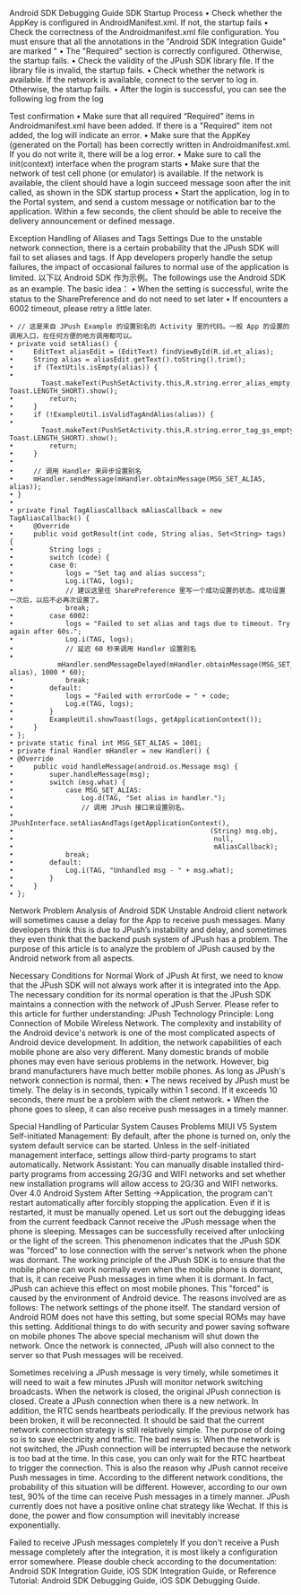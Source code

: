 Android SDK Debugging Guide
SDK Startup Process
    • Check whether the AppKey is configured in AndroidManifest.xml. If not, the startup fails
    • Check the correctness of the Androidmanifest.xml file configuration. You must ensure that all the annotations in the "Android SDK Integration Guide" are marked "
    • The "Required" section is correctly configured. Otherwise, the startup fails.
    • Check the validity of the JPush SDK library file. If the library file is invalid, the startup fails.
    • Check whether the network is available. If the network is available, connect to the server to log in. Otherwise, the startup fails.
    • After the login is successful, you can see the following log from the log


Test confirmation
    • Make sure that all required “Required” items in Androidmanifest.xml have been added. If there is a "Required" item not added, the log will indicate an error.
    • Make sure that the AppKey (generated on the Portal) has been correctly written in Androidmanifest.xml. If you do not write it, there will be a log error.
    • Make sure to call the init(context) interface when the program starts
    • Make sure that the network of test cell phone (or emulator) is available. If the network is available, the client should have a login succeed message soon after the init called, as shown in the SDK startup process
    • Start the application, log in to the Portal system, and send a custom message or notification bar to the application. Within a few seconds, the client should be able to receive the delivery announcement or defined message.

Exception Handling of Aliases and Tags Settings
Due to the unstable network connection, there is a certain probability that the JPush SDK will fail to set aliases and tags. If App developers properly handle the setup failures, the impact of occasional failures to normal use of the application is limited.
以下以 Android SDK 作为示例。The followings use the Android SDK as an example.
The basic idea：
    • When the setting is successful, write the status to the SharePreference and do not need to set later
    • If encounters a 6002 timeout, please retry a little later.

    • // 这是来自 JPush Example 的设置别名的 Activity 里的代码。一般 App 的设置的调用入口，在任何方便的地方调用都可以。
    • private void setAlias() {
    •     EditText aliasEdit = (EditText) findViewById(R.id.et_alias);
    •     String alias = aliasEdit.getText().toString().trim();
    •     if (TextUtils.isEmpty(alias)) {
    •         Toast.makeText(PushSetActivity.this,R.string.error_alias_empty, Toast.LENGTH_SHORT).show();
    •         return;
    •     }
    •     if (!ExampleUtil.isValidTagAndAlias(alias)) {
    •         Toast.makeText(PushSetActivity.this,R.string.error_tag_gs_empty, Toast.LENGTH_SHORT).show();
    •         return;
    •     }
    • 
    •     // 调用 Handler 来异步设置别名
    •     mHandler.sendMessage(mHandler.obtainMessage(MSG_SET_ALIAS, alias));
    • }
    • 
    • private final TagAliasCallback mAliasCallback = new TagAliasCallback() {
    •     @Override
    •     public void gotResult(int code, String alias, Set<String> tags) {
    •         String logs ;
    •         switch (code) {
    •         case 0:
    •             logs = "Set tag and alias success";
    •             Log.i(TAG, logs);
    •             // 建议这里往 SharePreference 里写一个成功设置的状态。成功设置一次后，以后不必再次设置了。
    •             break;
    •         case 6002:
    •             logs = "Failed to set alias and tags due to timeout. Try again after 60s.";
    •             Log.i(TAG, logs);
    •             // 延迟 60 秒来调用 Handler 设置别名
    •             mHandler.sendMessageDelayed(mHandler.obtainMessage(MSG_SET_ALIAS, alias), 1000 * 60);
    •             break;
    •         default:
    •             logs = "Failed with errorCode = " + code;
    •             Log.e(TAG, logs);
    •         }
    •         ExampleUtil.showToast(logs, getApplicationContext());
    •     }
    • };
    • private static final int MSG_SET_ALIAS = 1001;
    • private final Handler mHandler = new Handler() {
    • @Override
    •     public void handleMessage(android.os.Message msg) {
    •         super.handleMessage(msg);
    •         switch (msg.what) {
    •             case MSG_SET_ALIAS:
    •                 Log.d(TAG, "Set alias in handler.");
    •                 // 调用 JPush 接口来设置别名。
    •                 JPushInterface.setAliasAndTags(getApplicationContext(),
    •                                                 (String) msg.obj,
    •                                                  null,
    •                                                  mAliasCallback);
    •             break;
    •         default:
    •             Log.i(TAG, "Unhandled msg - " + msg.what);
    •         }
    •     }                                       
    • };

Network Problem Analysis of Android SDK
Unstable Android client network will sometimes cause a delay for the App to receive push messages. Many developers think this is due to JPush’s instability and delay, and sometimes they even think that the backend push system of JPush has a problem. The purpose of this article is to analyze the problem of JPush caused by the Android network from all aspects.

Necessary Conditions for Normal Work of JPush
At first, we need to know that the JPush SDK will not always work after it is integrated into the App.
The necessary condition for its normal operation is that the JPush SDK maintains a connection with the network of JPush Server. Please refer to this article for further understanding: JPush Technology Principle: Long Connection of Mobile Wireless Network.
The complexity and instability of the Android device's network is one of the most complicated aspects of Android device development.
In addition, the network capabilities of each mobile phone are also very different. Many domestic brands of mobile phones may even have serious problems in the network. However, big brand manufacturers have much better mobile phones.
As long as JPush's network connection is normal, then:
    • The news received by JPush must be timely. The delay is in seconds, typically within 1 second. If it exceeds 10 seconds, there must be a problem with the client network.
    • When the phone goes to sleep, it can also receive push messages in a timely manner.

Special Handling of Particular System Causes Problems
MIUI V5 System
Self-initiated Management: By default, after the phone is turned on, only the system default service can be started. Unless in the self-initiated management interface, settings allow third-party programs to start automatically.
Network Assistant: You can manually disable installed third-party programs from accessing 2G/3G and WIFI networks and set whether new installation programs will allow access to 2G/3G and WIFI networks.
Over 4.0 Android System
After Setting ->Application, the program can't restart automatically after forcibly stopping the application. Even if it is restarted, it must be manually opened.
Let us sort out the debugging ideas from the current feedback
Cannot receive the JPush message when the phone is sleeping. Messages can be successfully received after unlocking or the light of the screen.
This phenomenon indicates that the JPush SDK was "forced" to lose connection with the server's network when the phone was dormant.
The working principle of the JPush SDK is to ensure that the mobile phone can work normally even when the mobile phone is dormant, that is, it can receive Push messages in time when it is dormant. In fact, JPush can achieve this effect on most mobile phones.
This "forced" is caused by the environment of Android device. The reasons involved are as follows:
The network settings of the phone itself. The standard version of Android ROM does not have this setting, but some special ROMs may have this setting.
Additional things to do with security and power saving software on mobile phones
The above special mechanism will shut down the network. Once the network is connected, JPush will also connect to the server so that Push messages will be received.

Sometimes receiving a JPush message is very timely, while sometimes it will need to wait a few minutes
JPush will monitor network switching broadcasts. When the network is closed, the original JPush connection is closed. Create a JPush connection when there is a new network.
In addition, the RTC sends heartbeats periodically. If the previous network has been broken, it will be reconnected.
It should be said that the current network connection strategy is still relatively simple. The purpose of doing so is to save electricity and traffic.
The bad news is: When the network is not switched, the JPush connection will be interrupted because the network is too bad at the time. In this case, you can only wait for the RTC heartbeat to trigger the connection. This is also the reason why JPush cannot receive Push messages in time. According to the different network conditions, the probability of this situation will be different. However, according to our own test, 90% of the time can receive Push messages in a timely manner.
JPush currently does not have a positive online chat strategy like Wechat. If this is done, the power and flow consumption will inevitably increase exponentially.

Failed to receive JPush messages completely
If you don't receive a Push message completely after the integration, it is most likely a configuration error somewhere. Please double check according to the documentation: Android SDK Integration Guide, iOS SDK Integration Guide, or Reference Tutorial: Android SDK Debugging Guide, iOS SDK Debugging Guide.
